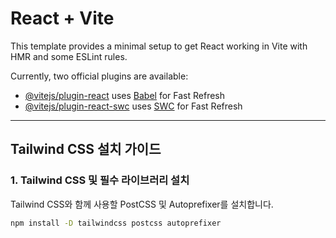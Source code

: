 # React + Vite

This template provides a minimal setup to get React working in Vite with HMR and some ESLint rules.

Currently, two official plugins are available:

- [@vitejs/plugin-react](https://github.com/vitejs/vite-plugin-react/blob/main/packages/plugin-react/README.md) uses [Babel](https://babeljs.io/) for Fast Refresh
- [@vitejs/plugin-react-swc](https://github.com/vitejs/vite-plugin-react-swc) uses [SWC](https://swc.rs/) for Fast Refresh

---

## Tailwind CSS 설치 가이드

### 1. Tailwind CSS 및 필수 라이브러리 설치

Tailwind CSS와 함께 사용할 PostCSS 및 Autoprefixer를 설치합니다.

```bash
npm install -D tailwindcss postcss autoprefixer
```
